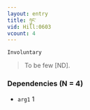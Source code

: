 ```yaml
---
layout: entry
title: ཉུང་
vid: Hill:0603
vcount: 4
---
```

`Involuntary` 
> To be few [ND]\.

### Dependencies (N = 4)
* `arg1` 1
